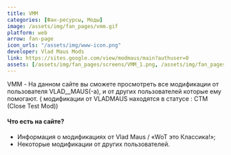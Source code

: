 ```yaml
---
title: VMM
categories: [Фан-ресурсы, Моды]
image: /assets/img/fan_pages/vmm.gif
platform: web
arrow: fan-page
icon_urls: "/assets/img/www-icon.png"
developer: Vlad Maus Mods
link: https://sites.google.com/view/modmaus/main?authuser=0
assets: [/assets/img/fan_pages/screens/VMM_1.png, /assets/img/fan_pages/screens/VMM_2.png]
---
```


VMM - На данном сайте вы сможете просмотреть все модификации от пользователя VLAD__MAUS(-а), и от других пользователей которые ему помогают. ( модификации от VLADMAUS находятся в статусе : CTM (Close Test Mod))

#### Что есть на сайте?

- Информация о модификациях от Vlad Maus / «WoT это Классика!»;
- Некоторые модификации от других пользователей.
